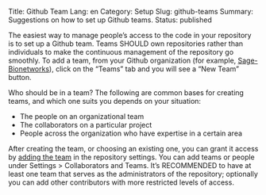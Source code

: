 Title: Github Team
Lang: en
Category: Setup
Slug: github-teams
Summary: Suggestions on how to set up Github teams.
Status: published

The easiest way to manage people’s access to the code in your repository is to set up a Github team. Teams SHOULD own repositories rather than individuals to make the continuous management of the repository go smoothly. To add a team, from your Github organization (for example, [Sage-Bionetworks](https://github.com/Sage-Bionetworks)), click on the “Teams” tab and you will see a “New Team” button.

Who should be in a team? The following are common bases for creating teams, and which one suits you depends on your situation:
* The people on an organizational team
* The collaborators on a particular project
* People across the organization who have expertise in a certain area 

After creating the team, or choosing an existing one, you can grant it access by [adding the team](https://docs.github.com/en/repositories/managing-your-repositorys-settings-and-features/managing-repository-settings/managing-teams-and-people-with-access-to-your-repository) in the repository settings. You can add teams or people under Settings > Collaborators and Teams. It’s RECOMMENDED to have at least one team that serves as the administrators of the repository; optionally you can add other contributors with more restricted levels of access.
